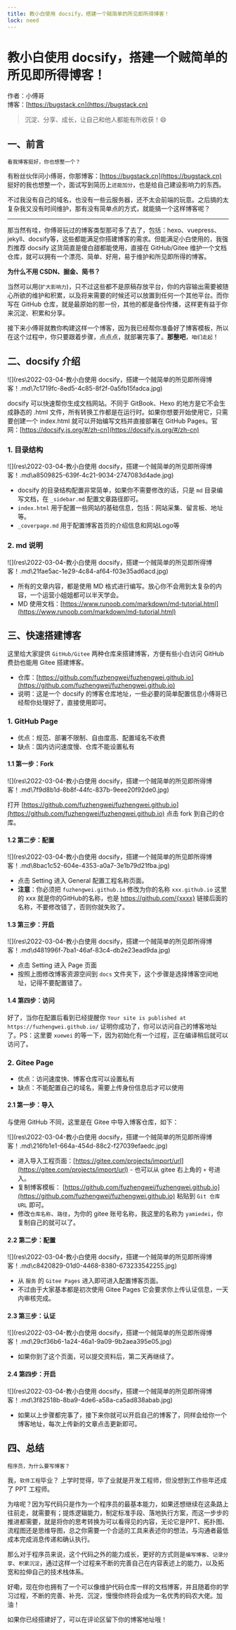 ```yaml
---
title: 教小白使用 docsify，搭建一个贼简单的所见即所得博客！
lock: need
---
```


# 教小白使用 docsify，搭建一个贼简单的所见即所得博客！

作者：小傅哥
<br/>博客：[https://bugstack.cn](https://bugstack.cn)

> 沉淀、分享、成长，让自己和他人都能有所收获！😄

## 一、前言

`看我博客挺好，你也想整一个？`

有粉丝伙伴问小傅哥，你那博客：[https://bugstack.cn](https://bugstack.cn) 挺好的我也想整一个，面试写到简历上`还能加分`，也是给自己建设影响力的东西。

不过我没有自己的域名，也没有一些云服务器，还不太会前端的玩意。之后搞的太复杂我又没有时间维护，那有没有简单点的方式，就能搞一个这样博客呢？

---

那当然有哇，你傅哥玩过的博客类型那可多了去了，包括：hexo、vuepress、jekyll、docsify等，这些都能满足你搭建博客的需求。但能满足小白使用的，我强烈推荐 docsify 这货简直是傻白甜都能使用，直接在 GitHub/Gitee 维护一个文档仓库，就可以拥有一个漂亮、简单、好用，易于维护和所见即所得的博客。

**为什么不用 CSDN、掘金、简书？**

当然可以用(`扩大影响力`)，只不过这些都不是原稿存放平台，你的内容输出需要被随心所欲的维护和积累，以及将来需要的时候还可以放置到任何一个其他平台。而你写在 GitHub 仓库，就是最原始的那一份，其他的都是备份传播，这样更有益于你来沉淀、积累和分享。

接下来小傅哥就教你构建这样一个博客，因为我已经帮你准备好了博客模板，所以在这个过程中，你只要跟着步骤，点点点，就部署完事了。**那整吧**，`咱们走起`！

## 二、docsify 介绍

![](res\2022-03-04-教小白使用 docsify，搭建一个贼简单的所见即所得博客！.md\7c1719fc-8ed5-4c85-8f2f-0a5fb15fadca.jpg)

docsify 可以快速帮你生成文档网站。不同于 GitBook、Hexo 的地方是它不会生成静态的 .html 文件，所有转换工作都是在运行时。如果你想要开始使用它，只需要创建一个 index.html 就可以开始编写文档并直接部署在 GitHub Pages。官网：[https://docsify.js.org/#/zh-cn](https://docsify.js.org/#/zh-cn)

### 1. 目录结构

![](res\2022-03-04-教小白使用 docsify，搭建一个贼简单的所见即所得博客！.md\a8509825-639f-4c21-9034-2747083d4ade.jpg)

- docsify 的目录结构配置非常简单，如果你不需要修改的话，只是 `md` 目录编写文档，在 `_sidebar.md` 配置文章路径即可。
- `index.html` 用于配置一些网站的基础信息，包括：网站采集、留言板、地址等。
- `_coverpage.md` 用于配置博客首页的介绍信息和网站Logo等

### 2. md 说明

![](res\2022-03-04-教小白使用 docsify，搭建一个贼简单的所见即所得博客！.md\21fae5ac-1e29-4c84-af64-f03e35ad6acd.jpg)

- 所有的文章内容，都是使用 MD 格式进行编写。放心你不会用到太复杂的内容，一个运营小姐姐都可以半天学会。
- MD 使用文档：[https://www.runoob.com/markdown/md-tutorial.html](https://www.runoob.com/markdown/md-tutorial.html)

## 三、快速搭建博客

这里给大家提供 `GitHub/Gitee` 两种仓库来搭建博客，方便有些小白访问 GitHub 费劲也能用 Gitee 搭建博客。

- 仓库：[https://github.com/fuzhengwei/fuzhengwei.github.io](https://github.com/fuzhengwei/fuzhengwei.github.io)
- 说明：这是一个 docsify 的博客仓库地址，一些必要的简单配置信息小傅哥已经帮你处理好了，直接使用即可。

### 1. GitHub Page

- 优点：规范、部署不限制、自由度高、配置域名不收费
- 缺点：国内访问速度慢、仓库不能设置私有

#### 1.1 第一步：Fork

![](res\2022-03-04-教小白使用 docsify，搭建一个贼简单的所见即所得博客！.md\7f9d8b1d-8b8f-44fc-837b-9eee20f92de0.jpg)

打开 [https://github.com/fuzhengwei/fuzhengwei.github.io](https://github.com/fuzhengwei/fuzhengwei.github.io) 点击 fork 到自己的仓库。

#### 1.2 第二步：配置

![](res\2022-03-04-教小白使用 docsify，搭建一个贼简单的所见即所得博客！.md\8bac1c52-604e-4353-a0a7-3e1b79d21fba.jpg)

- 点击 Setting 进入 General 配置工程名称页面。
- **注意**：你必须把 `fuzhengwei.github.io` 修改为你的名称 `xxx.github.io` 这里的 xxx 就是你的GitHub的名称，也是 https://github.com/{xxxx} 链接后面的名称，不要修改错了，否则你就失败了。

#### 1.3 第三步：开启

![](res\2022-03-04-教小白使用 docsify，搭建一个贼简单的所见即所得博客！.md\d481996f-7ba1-46af-83c4-db2e23ead9da.jpg)

- 点击 Setting 进入 Page 页面
- 按照上图修改博客资源空间到 `docs` 文件夹下，这个步骤是选择博客空间地址，记得不要配置错了。

#### 1.4 第四步：访问

好了，当你在配置后看到已经提醒你 `Your site is published at https://fuzhengwei.github.io/` 证明你成功了，你可以访问自己的博客地址了。PS：这里要 `xuewei` 的等一下，因为初始化有一个过程，正在编译稍后就可以访问了。

### 2. Gitee Page

- 优点：访问速度快、博客仓库可以设置私有
- 缺点：不能配置自己的域名，需要上传身份信息后才可以使用

#### 2.1 第一步：导入

与使用 GitHub 不同，这里是在 Gitee 中导入博客仓库，如下：

![](res\2022-03-04-教小白使用 docsify，搭建一个贼简单的所见即所得博客！.md\216fb1e1-664a-454d-88c2-f27039efaedc.jpg)

- 进入导入工程页面：[https://gitee.com/projects/import/url](https://gitee.com/projects/import/url) - 也可以从 gitee 右上角的 `+` 号进入。
- 复制博客模板： [https://github.com/fuzhengwei/fuzhengwei.github.io](https://github.com/fuzhengwei/fuzhengwei.github.io) 粘贴到 `Git 仓库 URL` 即可。
- 修改`仓库名称`、`路径`，为你的 gitee 账号名称，我这里的名称为 `yamiedei`，你复制自己的就可以了。

#### 2.2 第二步：配置

![](res\2022-03-04-教小白使用 docsify，搭建一个贼简单的所见即所得博客！.md\c8420829-01d0-4468-8380-673233542255.jpg)

- 从 `服务` 的 `Gitee Pages` 进入即可进入配置博客页面。
- 不过由于大家基本都是初次使用 Gitee Pages 它会要求你上传认证信息，一天内审核完成。

#### 2.3 第三步：认证

![](res\2022-03-04-教小白使用 docsify，搭建一个贼简单的所见即所得博客！.md\29cf36b6-1a24-46a1-9a09-9b2aea395e05.jpg)

- 如果你到了这个页面，可以提交资料后，第二天再继续了。

#### 2.4 第四步：开启

![](res\2022-03-04-教小白使用 docsify，搭建一个贼简单的所见即所得博客！.md\3f82518b-8ba9-4de6-a58a-ca5ad838abab.jpg)

- 如果以上步骤都完事了，接下来你就可以开启自己的博客了，同样会给你一个博客地址，每次上传新的文章点击更新即可。

## 四、总结

`程序员，为什么要写博客？`

我，`软件工程`毕业？ 上学时觉得，毕了业就是开发工程师，但没想到工作些年还成了 PPT 工程师。

为啥呢？因为写代码只是作为一个程序员的最基本能力，如果还想继续在这条路上往前走，就需要有；提炼逻辑能力，制定标准手段、落地执行方案，而这一步步的推进都需要，就是将你的思考转换为可以看得见的内容，无论它是PPT、拓扑图、流程图还是思维导图，总之你需要一个合适的工具来表述你的想法，与沟通者最低成本完成消息传递和确认执行。

那么对于程序员来说，这个代码之外的能力成长，更好的方式则是`编写博客`、`记录分享`、`积累沉淀`，通过这样一个过程来不断的完善自己在内容表述上的能力，以及拓宽和拉伸自己的技术栈体系。

好嘞，现在你也拥有了一个可以像维护代码仓库一样的文档博客，并且随着你的学习过程，不断的完善、补充、沉淀，慢慢你终将会成为一名优秀的码农大佬。加油！

如果你已经搭建好了，可以在评论区留下你的博客地址哦！